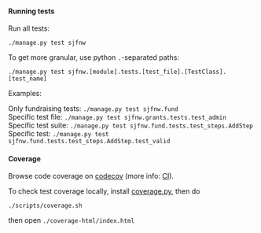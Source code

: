 #### Running tests

Run all tests:

`./manage.py test sjfnw`

To get more granular, use python `.`-separated paths:

`./manage.py test sjfnw.[module].tests.[test_file].[TestClass].[test_name]`

Examples:

Only fundraising tests: `./manage.py test sjfnw.fund`  
Specific test file: `./manage.py test sjfnw.grants.tests.test_admin`  
Specific test suite: `./manage.py test sjfnw.fund.tests.test_steps.AddStep`  
Specific test: `./manage.py test sjfnw.fund.tests.test_steps.AddStep.test_valid`

#### Coverage

Browse code coverage on [codecov](https://codecov.io/github/aisapatino/sjfnw) (more info: [CI](../workflow/continuous-integration.md)).

To check test coverage locally, install [coverage.py](http://nedbatchelder.com/code/coverage/), then do

`./scripts/coverage.sh`

then open `./coverage-html/index.html`
